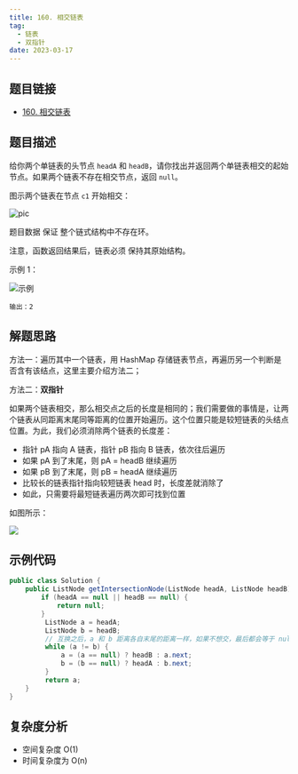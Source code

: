 ```yaml
---
title: 160. 相交链表
tag:
  - 链表
  - 双指针
date: 2023-03-17
---
```


## 题目链接

- [160. 相交链表](https://leetcode.cn/problems/intersection-of-two-linked-lists)

## 题目描述 <Badge text="简单" type="tip"/>

给你两个单链表的头节点 `headA` 和 `headB`，请你找出并返回两个单链表相交的起始节点。如果两个链表不存在相交节点，返回 `null`。

图示两个链表在节点 `c1` 开始相交：

![pic](https://assets.leetcode-cn.com/aliyun-lc-upload/uploads/2018/12/14/160_statement.png)

题目数据 保证 整个链式结构中不存在环。

注意，函数返回结果后，链表必须 保持其原始结构。

示例 1：

![示例 ](https://assets.leetcode.com/uploads/2018/12/13/160_example_2.png)

```
输出：2
```

## 解题思路

方法一：遍历其中一个链表，用 HashMap 存储链表节点，再遍历另一个判断是否含有该结点，这里主要介绍方法二；

方法二：**双指针**

如果两个链表相交，那么相交点之后的长度是相同的；我们需要做的事情是，让两个链表从同距离末尾同等距离的位置开始遍历。这个位置只能是较短链表的头结点位置。为此，我们必须消除两个链表的长度差：

- 指针 pA 指向 A 链表，指针 pB 指向 B 链表，依次往后遍历
- 如果 pA 到了末尾，则 pA = headB 继续遍历
- 如果 pB 到了末尾，则 pB = headA 继续遍历
- 比较长的链表指针指向较短链表 head 时，长度差就消除了
- 如此，只需要将最短链表遍历两次即可找到位置

如图所示：

![](https://pic.leetcode-cn.com/e86e947c8b87ac723b9c858cd3834f9a93bcc6c5e884e41117ab803d205ef662-%E7%9B%B8%E4%BA%A4%E9%93%BE%E8%A1%A8.png)

## 示例代码

```java
public class Solution {
    public ListNode getIntersectionNode(ListNode headA, ListNode headB) {
        if (headA == null || headB == null) {
            return null;
        }
         ListNode a = headA;
         ListNode b = headB;
         // 互换之后，a 和 b 距离各自末尾的距离一样，如果不想交，最后都会等于 null，退出循环
         while (a != b) {
             a = (a == null) ? headB : a.next;
             b = (b == null) ? headA : b.next;
         }
         return a;
    }
}
```

## 复杂度分析

- 空间复杂度 O(1) 
- 时间复杂度为 O(n)
